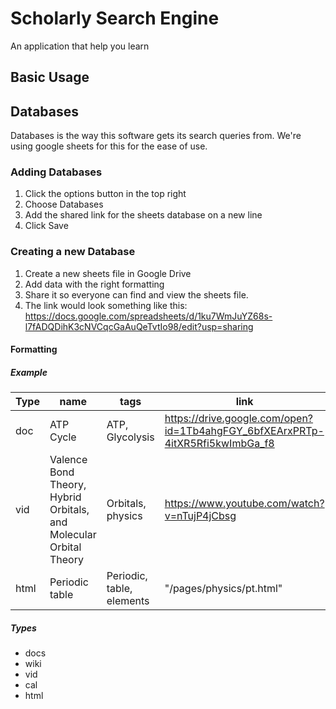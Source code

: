 # Scholarly Search Engine
An application that help you learn


## Basic Usage



## Databases
Databases is the way this software gets its search queries from. We're using google sheets for this for the ease of use.

### Adding Databases
1. Click the options button in the top right
2. Choose Databases
3. Add the shared link for the sheets database on a new line
3. Click Save

### Creating a new Database
1. Create a new sheets file in Google Drive
2. Add data with the right formatting
3. Share it so everyone can find and view the sheets file.
4. The link would look something like this: https://docs.google.com/spreadsheets/d/1ku7WmJuYZ68s-l7fADQDihK3cNVCqcGaAuQeTvtIo98/edit?usp=sharing

#### Formatting


##### Example
Type | name | tags | link
------------ | ------------- | ------------- | -------------
doc | ATP Cycle | ATP, Glycolysis | https://drive.google.com/open?id=1Tb4ahgFGY_6bfXEArxPRTp-4itXR5Rfi5kwImbGa_f8
vid | Valence Bond Theory, Hybrid Orbitals, and Molecular Orbital Theory| Orbitals, physics | https://www.youtube.com/watch?v=nTujP4jCbsg
html | Periodic table | Periodic, table, elements | "/pages/physics/pt.html"

##### Types
* docs
* wiki
* vid
* cal
* html
